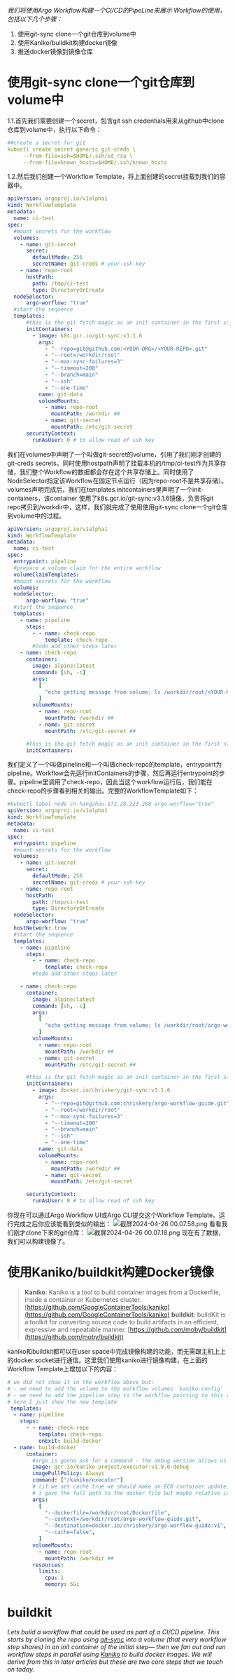 _我们将使用Argo Workflow构建一个CI/CD的PipeLine来展示 Workflow的使用，_
_包括以下几个步骤：_

1. 使用git-sync clone一个git仓库到volume中
2. 使用Kaniko/buildkit构建docker镜像
3. 推送docker镜像到镜像仓库

# 使用git-sync clone一个git仓库到volume中
1.1.首先我们需要创建一个secret，包含git ssh credentials用来从github中clone 仓库到volume中，执行以下命令：
```yaml
##create a secret for git
kubectl create secret generic git-creds \
     --from-file=ssh=$HOME/.ssh/id_rsa \
     --from-file=known_hosts=$HOME/.ssh/known_hosts 
```
1.2.然后我们创建一个Workflow Template，将上面创建的secret挂载到我们的容器中。
```yaml
apiVersion: argoproj.io/v1alpha1
kind: WorkflowTemplate
metadata:
  name: ci-test
spec:
  #mount secrets for the workflow
  volumes:
    - name: git-secret
      secret:
        defaultMode: 256
        secretName: git-creds # your-ssh-key
    - name: repo-root
      hostPath:
        path: /tmp/ci-test
        type: DirectoryOrCreate
  nodeSelector:
      argo-worflow: "true"
  #start the sequence
  templates:
      #this is the git fetch magic as an init container in the first step
      initContainers:
        - image: k8s.gcr.io/git-sync:v3.1.6
          args:
            - "--repo=git@github.com:<YOUR-ORG>/<YOUR-REPO>.git"
            - "--root=/workdir/root"
            - "--max-sync-failures=3"
            - "--timeout=200"
            - "--branch=main"
            - "--ssh"
            - "--one-time"
          name: git-data
          volumeMounts:
            - name: repo-root
              mountPath: /workdir ##
            - name: git-secret
              mountPath: /etc/git-secret
      securityContext:
        runAsUser: 0 # to allow read of ssh key
```
我们在volumes中声明了一个叫做git-secret的volume，引用了我们刚才创建的git-creds secrets。同时使用hostpath声明了挂载本机的/tmp/ci-test作为共享存储，我们整个Workflow的数据都会存在这个共享存储上。同时使用了NodeSelector指定该Workflow在固定节点运行（因为repo-root不是共享存储）。
volumes声明完成后，我们在templates.initcontainers里声明了一个init-containers，该container 使用了k8s.gcr.io/git-sync:v3.1.6镜像，负责将git repo拷贝到/workdir中，这样，我们就完成了使用使用git-sync clone一个git仓库到volume中的过程。
```yaml
apiVersion: argoproj.io/v1alpha1
kind: WorkflowTemplate
metadata:
  name: ci-test
spec:
  entrypoint: pipeline
  #prepare a volume claim for the entire workflow
  volumeClaimTemplates:
  #mount secrets for the workflow
  volumes:
  nodeSelector:
      argo-worflow: "true"
  #start the sequence
  templates:
    - name: pipeline
      steps:
        - - name: check-repo
            template: check-repo
        #todo add other steps later
    - name: check-repo
      container:
        image: alpine:latest
        command: [sh, -c]
        args:
          [
            "echo getting message from volume; ls /workdir/root/<YOUR-REPO>.git > ls.txt; cat ls.txt",
          ]
        volumeMounts:
          - name: repo-root
            mountPath: /workdir ##
          - name: git-secret
            mountPath: /etc/git-secret ##

      #this is the git fetch magic as an init container in the first step
      initContainers:
```
我们定义了一个叫做pineline和一个叫做check-repo的template，entrypoint为pipeline。Workflow会先运行initContainers的步骤，然后再运行entrypoint的步骤。pipeline里调用了check-repo，因此当这个workflow运行后，我们能在check-repo的步骤看到相关的输出。完整的WorkflowTemplate如下：
```yaml
#kubectl label node cn-hangzhou.172.20.223.208 argo-worflow="true"
apiVersion: argoproj.io/v1alpha1
kind: WorkflowTemplate
metadata:
  name: ci-test
spec:
  entrypoint: pipeline
  #mount secrets for the workflow
  volumes:
    - name: git-secret
      secret:
        defaultMode: 256
        secretName: git-creds # your-ssh-key
    - name: repo-root
      hostPath:
        path: /tmp/ci-test
        type: DirectoryOrCreate
  nodeSelector:
      argo-worflow: "true"
  hostNetwork: true
  #start the sequence
  templates:
    - name: pipeline
      steps:
        - - name: check-repo
            template: check-repo
        #todo add other steps later

    - name: check-repo
      container:
        image: alpine:latest
        command: [sh, -c]
        args:
          [
            "echo getting message from volume; ls /workdir/root/argo-workflow-guide.git > ls.txt; cat ls.txt",
          ]
        volumeMounts:
          - name: repo-root
            mountPath: /workdir ##
          - name: git-secret
            mountPath: /etc/git-secret ##

      #this is the git fetch magic as an init container in the first step
      initContainers:
        - image: docker.io/chriskery/git-sync:v3.1.6
          args:
            - "--repo=git@github.com:chriskery/argo-workflow-guide.git"
            - "--root=/workdir/root"
            - "--max-sync-failures=3"
            - "--timeout=200"
            - "--branch=main"
            - "--ssh"
            - "--one-time"
          name: git-data
          volumeMounts:
            - name: repo-root
              mountPath: /workdir ##
            - name: git-secret
              mountPath: /etc/git-secret

      securityContext:
        runAsUser: 0 # to allow read of ssh key
```
你现在可以通过Argo Workflow UI或Argo CLI提交这个Workflow Template。运行完成之后你应该能看到类似的输出：
![截屏2024-04-26 00.07.58.png](https://cdn.nlark.com/yuque/0/2024/png/12923067/1714061286022-b57623c7-29ab-4680-9cd7-d8774d456a81.png#averageHue=%23574a42&clientId=u7ebd007b-bae5-4&from=drop&id=SDRst&originHeight=1266&originWidth=2840&originalType=binary&ratio=2&rotation=0&showTitle=false&size=223708&status=done&style=none&taskId=u54c8538d-8798-4c4a-9c46-773147be01d&title=)
看看我们刚才clone下来的git仓库：
![截屏2024-04-26 00.07.18.png](https://cdn.nlark.com/yuque/0/2024/png/12923067/1714061242502-175d2a45-4b9c-499b-b196-4a021fceed75.png#averageHue=%23292d39&clientId=u7ebd007b-bae5-4&from=drop&id=e3So7&originHeight=216&originWidth=1124&originalType=binary&ratio=2&rotation=0&showTitle=false&size=74199&status=done&style=none&taskId=u81bde82c-3e3d-4baf-8732-ccd1cc9d334&title=)
现在有了数据，我们可以构建镜像了。
# 使用Kaniko/buildkit构建Docker镜像
> **Kaniko**: Kaniko is a tool to build container images from a Dockerfile, inside a container or Kubernetes cluster. [https://github.com/GoogleContainerTools/kaniko](https://github.com/GoogleContainerTools/kaniko)
> **buildkit**: buildKit is a toolkit for converting source code to build artifacts in an efficient, expressive and repeatable manner.
> [https://github.com/moby/buildkit](https://github.com/moby/buildkit)

kaniko和buildkit都可以在user space中完成镜像构建的功能，而无需跟主机上上的docker.socket进行通信。这里我们使用kaniko进行镜像构建，在上面的Workflow Template上增加以下的内容：
```yaml
# we did not show it in the workflow above but:
# - we need to add the volume to the workflow volumes `kaniko-config`
# - we need to add the pipeline step to the workflow pointing to this template
# here I just show the new template
 templates:
  - name: pipeline
    steps:
      - - name: check-repo
          template: check-repo
          onExit: build-docker
  - name: build-docker
      container:
        #argo is gonna ask for a command - the debug version allows us to exec this way i think
        image: gcr.io/kaniko-project/executor:v1.9.0-debug
        imagePullPolicy: Always
        command: ["/kaniko/executor"]
        # (if we set cache true we should make an ECR container update)
        # i gave the full path to the docker file but maybe relative is fine
        args:
          [
            "--dockerfile=/workdir/root/Dockerfile",
            "--context=/workdir/root/argo-workflow-guide.git",
            "--destination=docker.io/chriskery/argo-worflow-guide:v1",
            "--cache=false",
          ]
        volumeMounts:
          - name: repo-root
            mountPath: /workdir ##
        resources:
          limits:
            cpu: 1
            memory: 5Gi
```
# buildkit
_Lets build a workflow that could be used as part of a CI/CD pipeline. This starts by cloning the repo using _[git-sync](https://github.com/kubernetes/git-sync/)_ into a volume (that every workflow step shares) in an init container of the initial step— then we fan out and run workflow steps in parallel using _[Kaniko](https://github.com/GoogleContainerTools/kaniko)_ to build docker images. We will derive from this in later articles but these are two core steps that we touch on today._

